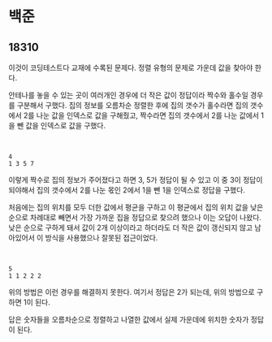 # 백준

## 18310

이것이 코딩테스트다 교재에 수록된 문제다. 정렬 유형의 문제로 가운데 값을 찾아야 한다.

안테나를 놓을 수 있는 곳이 여러개인 경우에 더 작은 값이 정답이라 짝수와 홀수일 경우를 구분해서 구했다. 집의 정보를 오름차순 정렬한 후에 집의 갯수가 홀수라면 집의 갯수에서 2를 나눈 값을 인덱스로 값을 구해줬고, 짝수라면 집의 갯수에서 2를 나눈 값에서 1을 뺀 값을 인덱스로 값을 구했다.

<br>

```
4
1 3 5 7
```

이렇게 짝수로 집의 정보가 주어졌다고 하면 3, 5가 정답이 될 수 있고 이 중 3이 정답이 되야해서 집의 갯수에서 2를 나눈 몫인 2에서 1을 뺀 1을 인덱스로 정답을 구했다.

처음에는 집의 위치를 모두 더한 값에서 평균을 구하고 이 평균에서 집의 위치 값을 낮은 순으로 차례대로 빼면서 가장 가까운 집을 정답으로 찾으려 했으나 이는 오답이 나왔다. 낮은 순으로 구하게 돼서 값이 2개 이상이라고 하더라도 더 작은 값이 갱신되지 않고 남아있어서 이 방식을 사용했으나 잘못된 접근이었다.

<br>

```
5
1 1 2 2 2
```

위의 방법은 이런 경우를 해결하지 못한다. 여기서 정답은 2가 되는데, 위의 방법으로 구하면 1이 된다.

답은 숫자들을 오름차순으로 정렬하고 나열한 값에서 실제 가운데에 위치한 숫자가 정답이 된다.